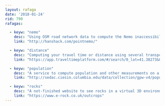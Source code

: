 ```yaml
---
layout: rafaga
date: '2018-01-24'
rid: 790
rafagas:

  - keyw: "nemo"
    desc: "Using OSM road network data to compute the Nemo inaccessibility points for Germany"
    link: "http://hanshack.com/pointnemo/"

  - keyw: "distance"
    desc: "Computing your travel time or distance using several transport methods"
    link: "https://app.traveltimeplatform.com/#/search/0_lat=41.38273&0_lng=2.17083"

  - keyw: "population"
    desc: "A service to compute population and other measurements on a user-defined region"
    link: "http://sedac.ciesin.columbia.edu/data/collection/gpw-v4/population-estimation-service"

  - keyw: "rocks"
    desc: "A not-finished website to see rocks in a virtual 3D environment so you can learn geology from your couch"
    link: "https://www.e-rock.co.uk/outcrops"
---
```

